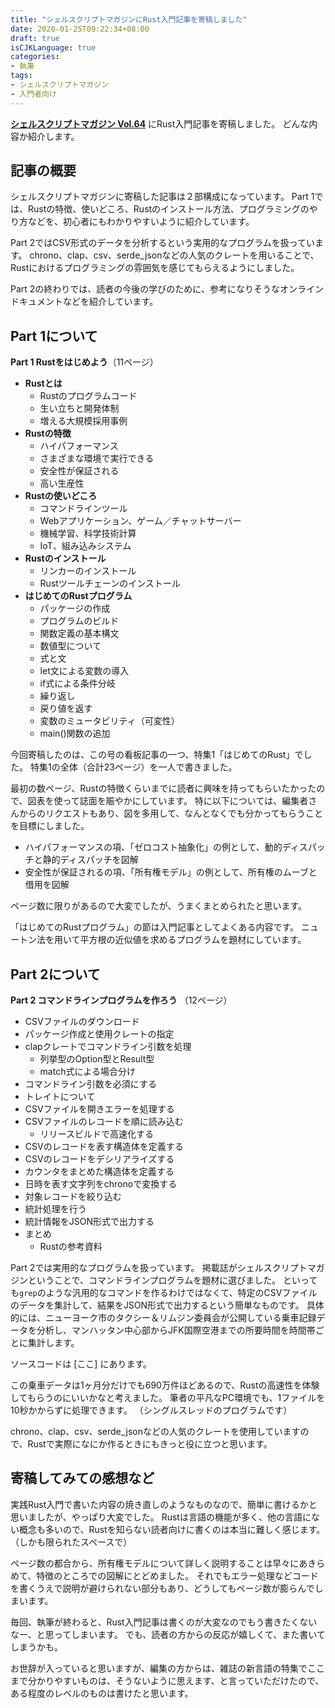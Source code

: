 ```yaml
---
title: "シェルスクリプトマガジンにRust入門記事を寄稿しました"
date: 2020-01-25T09:22:34+08:00
draft: true
isCJKLanguage: true
categories:
- 執筆
tags:
- シェルスクリプトマガジン
- 入門者向け
---
```


[**シェルスクリプトマガジン Vol.64**][shellmag-vol-64] にRust入門記事を寄稿しました。
どんな内容か紹介します。

[shellmag-vol-64]: https://shell-mag.com/vol-64/

## 記事の概要

シェルスクリプトマガジンに寄稿した記事は２部構成になっています。
Part 1では、Rustの特徴、使いどころ、Rustのインストール方法、プログラミングのやり方などを、初心者にもわかりやすいように紹介しています。

Part 2ではCSV形式のデータを分析するという実用的なプログラムを扱っています。
chrono、clap、csv、serde_jsonなどの人気のクレートを用いることで、Rustにおけるプログラミングの雰囲気を感じてもらえるようにしました。

Part 2の終わりでは、読者の今後の学びのために、参考になりそうなオンラインドキュメントなどを紹介しています。

## Part 1について

**Part 1 Rustをはじめよう**（11ページ）

- **Rustとは**
    - Rustのプログラムコード
    - 生い立ちと開発体制
    - 増える大規模採用事例
- **Rustの特徴**
    - ハイパフォーマンス
    - さまざまな環境で実行できる
    - 安全性が保証される
    - 高い生産性
- **Rustの使いどころ**
    - コマンドラインツール
    - Webアプリケーション、ゲーム／チャットサーバー
    - 機械学習、科学技術計算
    - IoT、組み込みシステム
- **Rustのインストール**
    - リンカーのインストール
    - Rustツールチェーンのインストール
- **はじめてのRustプログラム**
    - パッケージの作成
    - プログラムのビルド
    - 関数定義の基本構文
    - 数値型について
    - 式と文
    - let文による変数の導入
    - if式による条件分岐
    - 繰り返し
    - 戻り値を返す
    - 変数のミュータビリティ（可変性）
    - main()関数の追加

今回寄稿したのは、この号の看板記事の一つ、特集1「はじめてのRust」でした。
特集1の全体（合計23ページ）を一人で書きました。

最初の数ページ、Rustの特徴くらいまでに読者に興味を持ってもらいたかったので、図表を使って誌面を賑やかにしています。
特に以下については、編集者さんからのリクエストもあり、図を多用して、なんとなくでも分かってもらうことを目標にしました。

- ハイパフォーマンスの項、「ゼロコスト抽象化」の例として、動的ディスパッチと静的ディスパッチを図解
- 安全性が保証されるの項、「所有権モデル」の例として、所有権のムーブと借用を図解

ページ数に限りがあるので大変でしたが、うまくまとめられたと思います。

「はじめてのRustプログラム」の節は入門記事としてよくある内容です。
ニュートン法を用いて平方根の近似値を求めるプログラムを題材にしています。

## Part 2について

**Part 2 コマンドラインプログラムを作ろう** （12ページ）

- CSVファイルのダウンロード
- パッケージ作成と使用クレートの指定
- clapクレートでコマンドライン引数を処理
    - 列挙型のOption型とResult型
    - match式による場合分け
- コマンドライン引数を必須にする
- トレイトについて
- CSVファイルを開きエラーを処理する
- CSVファイルのレコードを順に読み込む
    - リリースビルドで高速化する
- CSVのレコードを表す構造体を定義する
- CSVのレコードをデシリアライズする
- カウンタをまとめた構造体を定義する
- 日時を表す文字列をchronoで変換する
- 対象レコードを絞り込む
- 統計処理を行う
- 統計情報をJSON形式で出力する
- まとめ
    - Rustの参考資料

Part 2では実用的なプログラムを扱っています。
掲載誌がシェルスクリプトマガジンということで、コマンドラインプログラムを題材に選びました。
といっても`grep`のような汎用的なコマンドを作るわけではなくて、特定のCSVファイルのデータを集計して、結果をJSON形式で出力するという簡単なものです。
具体的には、ニューヨーク市のタクシー＆リムジン委員会が公開している乗車記録データを分析し、マンハッタン中心部からJFK国際空港までの所要時間を時間帯ごとに集計します。

ソースコードは [ここ] にあります。

この乗車データは1ヶ月分だけでも690万件ほどあるので、Rustの高速性を体験してもらうのにいいかなと考えました。
筆者の平凡なPC環境でも、1ファイルを10秒かからずに処理できます。
（シングルスレッドのプログラムです）

chrono、clap、csv、serde_jsonなどの人気のクレートを使用していますので、Rustで実際になにか作るときにもきっと役に立つと思います。

## 寄稿してみての感想など

実践Rust入門で書いた内容の焼き直しのようなものなので、簡単に書けるかと思いましたが、やっぱり大変でした。
Rustは言語の機能が多く、他の言語にない概念も多いので、Rustを知らない読者向けに書くのは本当に難しく感じます。
（しかも限られたスペースで）　

ページ数の都合から、所有権モデルについて詳しく説明することは早々にあきらめて、特徴のところでの図解にとどめました。
それでもエラー処理などコードを書くうえで説明が避けられない部分もあり、どうしてもページ数が膨らんでしまいます。

毎回、執筆が終わると、Rust入門記事は書くのが大変なのでもう書きたくないなー、と思ってしまいます。
でも、読者の方からの反応が嬉しくて、また書いてしまうかも。

お世辞が入っていると思いますが、編集の方からは、雑誌の新言語の特集でここまで分かりやすいものは、そうないように思えます、と言っていただけたので、ある程度のレベルのものは書けたと思います。

